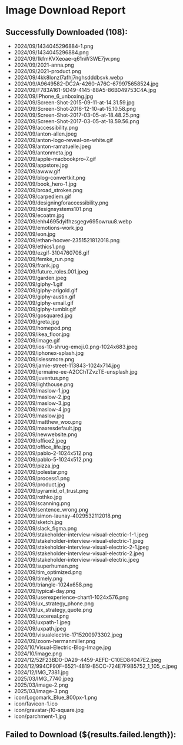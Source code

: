 # Image Download Report

## Successfully Downloaded (108):

- 2024/09/1434045296884-1.png
- 2024/09/1434045296884.png
- 2024/09/1kfmKVXeoae-q61nW3WE7jw.png
- 2024/09/2021-anna.png
- 2024/09/2021-product.png
- 2024/09/4kk8lonzl7afhj7nghsdddbsvk.webp
- 2024/09/A9649582-DC2A-4260-A76C-679975658524.jpg
- 2024/09/F783A161-9D49-4145-88A5-86B049753C4A.jpg
- 2024/09/IPhone_6_unboxing.jpg
- 2024/09/Screen-Shot-2015-09-11-at-14.31.59.jpg
- 2024/09/Screen-Shot-2016-12-10-at-15.10.58.png
- 2024/09/Screen-Shot-2017-03-05-at-18.48.25.png
- 2024/09/Screen-Shot-2017-03-05-at-18.59.56.png
- 2024/09/accessibility.png
- 2024/09/anton-allen.jpeg
- 2024/09/anton-logo-reveal-on-white.gif
- 2024/09/anton-ramatuelle.jpeg
- 2024/09/antonmeta.jpg
- 2024/09/apple-macbookpro-7.gif
- 2024/09/appstore.jpg
- 2024/09/awww.gif
- 2024/09/blog-convertkit.png
- 2024/09/book_hero-1.jpg
- 2024/09/broad_strokes.png
- 2024/09/carpediem.gif
- 2024/09/designingforaccessibility.png
- 2024/09/designsystems101.png
- 2024/09/ecoatm.jpg
- 2024/09/ehh4695dyifhzsgegv695owruu8.webp
- 2024/09/emotions-work.jpg
- 2024/09/eon.jpg
- 2024/09/ethan-hoover-2351521812018.png
- 2024/09/ethics1.png
- 2024/09/ezgif-3104760706.gif
- 2024/09/femke_run.png
- 2024/09/frank.jpg
- 2024/09/future_roles.001.jpeg
- 2024/09/garden.jpeg
- 2024/09/giphy-1.gif
- 2024/09/giphy-arigold.gif
- 2024/09/giphy-austin.gif
- 2024/09/giphy-email.gif
- 2024/09/giphy-tumblr.gif
- 2024/09/gosquared.jpg
- 2024/09/greta.jpg
- 2024/09/homepod.png
- 2024/09/ikea_floor.jpg
- 2024/09/image.gif
- 2024/09/ios-10-shrug-emoji.0.png-1024x683.jpeg
- 2024/09/iphonex-splash.jpg
- 2024/09/islessmore.png
- 2024/09/jamie-street-113843-1024x714.jpg
- 2024/09/jermaine-ee-A2CChTZvzTE-unsplash.jpg
- 2024/09/juventus.png
- 2024/09/lighthouse.png
- 2024/09/maslow-1.jpg
- 2024/09/maslow-2.jpg
- 2024/09/maslow-3.jpg
- 2024/09/maslow-4.jpg
- 2024/09/maslow.jpg
- 2024/09/matthew_woo.png
- 2024/09/maxresdefault.jpg
- 2024/09/newwebsite.png
- 2024/09/office2.jpeg
- 2024/09/office_life.jpg
- 2024/09/pablo-2-1024x512.png
- 2024/09/pablo-5-1024x512.png
- 2024/09/pizza.jpg
- 2024/09/polestar.png
- 2024/09/process1.png
- 2024/09/product.jpg
- 2024/09/pyramid_of_trust.png
- 2024/09/rothko.jpg
- 2024/09/scanning.png
- 2024/09/sentence_wrong.png
- 2024/09/simon-launay-4029532112018.png
- 2024/09/sketch.jpg
- 2024/09/slack_figma.png
- 2024/09/stakeholder-interview-visual-electric-1-1.jpeg
- 2024/09/stakeholder-interview-visual-electric-1.jpeg
- 2024/09/stakeholder-interview-visual-electric-2-1.jpeg
- 2024/09/stakeholder-interview-visual-electric-2.jpeg
- 2024/09/stakeholder-interview-visual-electric.jpeg
- 2024/09/superhuman.png
- 2024/09/tim_optimized.png
- 2024/09/timely.png
- 2024/09/triangle-1024x658.png
- 2024/09/typical-day.png
- 2024/09/userexperience-chart1-1024x576.png
- 2024/09/ux_strategy_phone.png
- 2024/09/ux_strategy_quote.png
- 2024/09/uxcereal.png
- 2024/09/uxpath-1.jpeg
- 2024/09/uxpath.jpeg
- 2024/09/visualelectric-1715200973302.jpeg
- 2024/09/zoom-hermanmiller.png
- 2024/10/Visual-Electric-Blog-Image.jpg
- 2024/10/image.png
- 2024/12/52F23BD0-DA29-4459-AEFD-C10ED84047E2.jpeg
- 2024/12/994CF90F-6521-4819-B5CC-724E7F9B5752_1_105_c.jpeg
- 2024/12/IMG_7381.jpg
- 2025/03/IMG_7740.jpeg
- 2025/03/image-2.png
- 2025/03/image-3.png
- icon/Logomark_Blue_800px-1.png
- icon/favicon-1.ico
- icon/gravatar-j10-square.jpg
- icon/parchment-1.jpg

## Failed to Download (${results.failed.length}):
